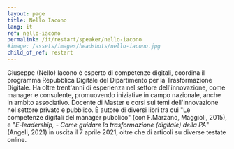 ```yaml
---
layout: page
title: Nello Iacono
lang: it
ref: nello-iacono
permalink: /it/restart/speaker/nello-iacono
#image: /assets/images/headshots/nello-iacono.jpg
child_of_ref: restart
---
```


Giuseppe (Nello) Iacono è esperto di competenze digitali, coordina il programma
Repubblica Digitale del Dipartimento per la Trasformazione Digitale. Ha oltre
trent'anni di esperienza nel settore dell'innovazione, come manager e
consulente, promuovendo iniziative in campo nazionale, anche in ambito
associativo. Docente di Master e corsi sui temi dell'innovazione nel settore
privato e pubblico. È autore di diversi libri tra cui "Le competenze digitali
del manager pubblico" (con F.Marzano, Maggioli, 2015), e "*E-leadership, - Come
guidare la trasformazione (digitale) della PA*" (Angeli, 2021) in uscita il 7
aprile 2021, oltre che di articoli su diverse testate online.
